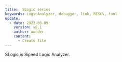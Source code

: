 ```yaml
---
title:  SLogic series
keywords: LogicAnalyzer, debugger, link, RISCV, tool
update:
  - date: 2023-03-09
    version: v0.1
    author: wonder
    content:
      - Create file
---
```


SLogic is Sipeed Logic Analyzer.
